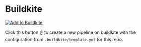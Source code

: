 # Buildkite

[![Add to Buildkite](https://buildkite.com/button.svg)](https://buildkite.com/new?template=https://github.com/indebted-modules/str)

Click this button :point_up: to create a new pipeline on buildkite with the configuration from `.buildkite/template.yml` for this repo.
